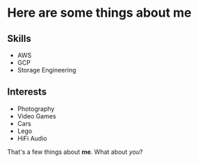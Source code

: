 # Here are some things about me

## Skills
- AWS
- GCP
- Storage Engineering

## Interests
- Photography
- Video Games
- Cars
- Lego
- HiFi Audio


That's a few things about **me**. What about _you_?
